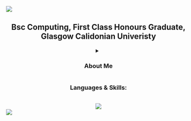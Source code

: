 <img src="https://capsule-render.vercel.app/api?type=waving&color=0:7EDEE7,50:BC5EFF,100:E8B158&text=Jonathan+Ward+-+Github+Profile+💻&height=150&section=header&fontSize=35&animation=fadeIn&fontColor=FFFFFF"/>
<div align="center">
    <h2 align="center">
        Bsc Computing, First Class Honours Graduate, Glasgow Calidonian Univeristy
    </h2>
    <details>
        <summary><h3>About Me</h3></summary>
        I'm a recent graduate, currently looking for my first tech job. During secondary school at around 13 or 14 years old, I was taught basic HTML markup which sparked an interest in programming tech overall. As well as this, I spent a lot of time building computers for friends and family, which I have been doing since I was a teenager. <br><br>My Time building computers mixed with an interest in programming and web development led me to attend Glasgow Caledonian University, where I recently graduated with a Bachelors of Science in Computing with a First Class Honours classification.
    </details>
    <h3>Languages & Skills:</h3><br>
    <a align ="center" href="https://skillicons.dev">
        <img src="https://skillicons.dev/icons?i=js,html,css,java,python,vscode,nodejs,react,bootstrap,django,express,opencv,sklearn,anaconda,github,docker,kubernetes,jenkins&perline=9" />
    </a>
</div>
<img src="https://capsule-render.vercel.app/api?section=footer&type=waving&color=0:7EDEE7,50:BC5EFF,100:E8B158&height=90"/>